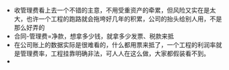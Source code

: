 - 收管理费看上去一个不错的主意，不用受重资产的牵累，但风险又实在是太大，也许一个工程的跑路就会拖垮好几年的积累，公司的抬头给别人用，不是那么好弄的
- 合同-管理费=净款，想拿多少钱，就拿多少发票、税款来抵
- 在公司账上的数据实际是很难看的，什么都用票来抵了，一个工程的利润率就是管理费率，工程挂靠明确非法，可人人在这么做，大家都假装看不到。
- 

